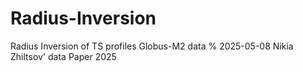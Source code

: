 # Radius-Inversion
Radius Inversion of TS profiles Globus-M2 data
% 2025-05-08
Nikia Zhiltsov' data
Paper 2025

